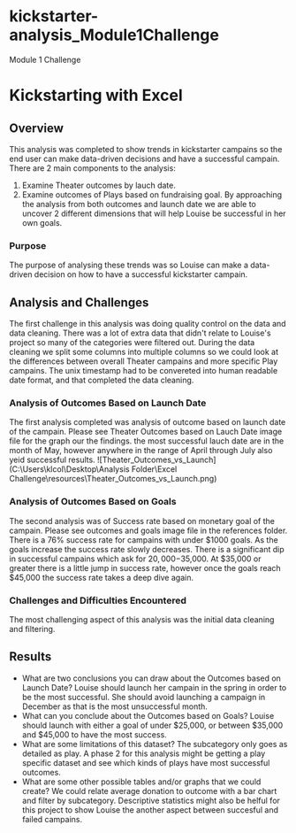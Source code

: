 # kickstarter-analysis_Module1Challenge
Module 1 Challenge
# Kickstarting with Excel

## Overview
This analysis was completed to show trends in kickstarter campains so the end user can make data-driven decisions and have a successful campain. There are 2 main components to the analysis: 
1. Examine Theater outcomes by lauch date.
2. Examine outcomes of Plays based on fundraising goal. 
By approaching the analysis from both outcomes and launch date we are able to uncover 2 different dimensions that will help Louise be successful in her own goals.
### Purpose
The purpose of analysing these trends  was so Louise can make a data-driven decision on how to have a successful kickstarter campain. 
## Analysis and Challenges
The first challenge in this analysis was doing quality control on the data and data cleaning. There was a lot of extra data that didn't relate to Louise's project so many of the categories were filtered out. During the data cleaning we split some columns into multiple columns so we could look at the differences between overall Theater campains and more specific Play campains. The unix timestamp had to be convereted into human readable date format, and that completed the data cleaning.
### Analysis of Outcomes Based on Launch Date
The first analysis completed was analysis of outcome based on launch date of the campain. Please see Theater Outcomes based on Lauch Date image file for the graph our the findings. the most successful lauch date are in the month of May, however anywhere in the range of April through July also yeid successful results.
![Theater_Outcomes_vs_Launch](C:\Users\klcol\Desktop\Analysis Folder\Excel Challenge\resources\Theater_Outcomes_vs_Launch.png)
### Analysis of Outcomes Based on Goals
The second analysis was of Success rate based on monetary goal of the campain. Please see outcomes and goals image file in the references folder. There is a 76% success rate for campains with under $1000 goals. As the goals increase the success rate slowly decreases. There is a significant dip in successful campains which ask for $20,000-$35,000. At $35,000 or greater there is a little jump in success rate, however once the goals reach $45,000 the success rate takes a deep dive again.
 
### Challenges and Difficulties Encountered
The most challenging aspect of this analysis was the initial data cleaning and filtering. 
## Results

- What are two conclusions you can draw about the Outcomes based on Launch Date?
Louise should launch her campain in the spring in order to be the most successful.
She should avoid launching a campaign in December as that is the most unsuccessful month. 
- What can you conclude about the Outcomes based on Goals?
Louise should launch with either a goal of under $25,000, or between $35,000 and $45,000 to have the most success.
- What are some limitations of this dataset?
The subcategory only goes as detailed as play. A phase 2 for this analysis might be getting a play specific dataset and see which kinds of plays have most successful outcomes. 
- What are some other possible tables and/or graphs that we could create?
We could relate average donation to outcome with a bar chart and filter by subcategory. Descriptive statistics might also be helful for this project to show Louise the another aspect between succesful and failed campains. 
